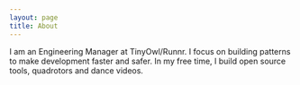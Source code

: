 ```yaml
---
layout: page
title: About
---
```


I am an Engineering Manager at TinyOwl/Runnr. I focus on building patterns to make development faster and safer. In my free time, I build open source tools, quadrotors and dance videos.
